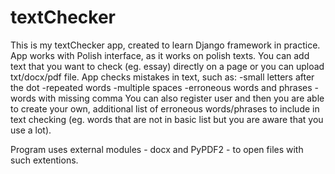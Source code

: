 # textChecker
This is my textChecker app, created to learn Django framework in practice.
App works with Polish interface, as it works on polish texts. You can add text
that you want to check (eg. essay) directly on a page or you can upload txt/docx/pdf 
file. App checks mistakes in text, such as:
-small letters after the dot
-repeated words
-multiple spaces
-erroneous words and phrases
-words with missing comma
You can also register user and then you are able to create your own, additional
list of erroneous words/phrases to include in text checking (eg. words that are not in 
basic list but you are aware that you use a lot).

Program uses external modules - docx and PyPDF2 - to open files with such extentions.
